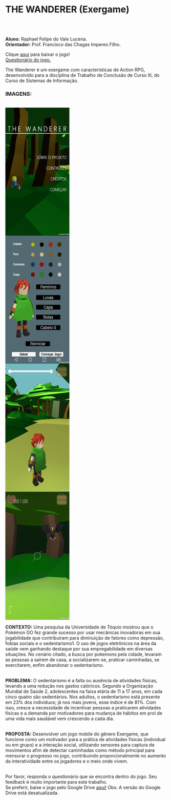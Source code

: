 <h1>THE WANDERER (Exergame)</h1><br><br>

<b>Aluno:</b> Raphael Felipe do Vale Lucena.<br>
<b>Orientador:</b> Prof. Francisco das Chagas Imperes Filho.<br>

Clique <a href="https://github.com/Rouem/TheWanderer-TCC-/raw/master/TheWanderer.alphaDemo.apk">aqui</a> para baixar o jogo!<br>
<a href="https://forms.gle/9VgjmxmRb2dHx7YE9">Questionário do jogo.</a>

The Wanderer é um exergame com características de Action RPG, desenvolvido para a disciplina de 
Trabalho de Conclusão de Curso III, do Curso de Sistemas de Informação.

<h3>IMAGENS:</h3><br>
<div style="display: inline-grid;">
<img src="https://github.com/Rouem/TheWanderer-TCC-/blob/master/Imagens/Screenshot_2019-11-12-14-11-07.png" width="200" height="400" />
<img src="https://github.com/Rouem/TheWanderer-TCC-/blob/master/Imagens/Screenshot_2019-11-12-14-11-14.png" width="200" height="400" />
<img src="https://github.com/Rouem/TheWanderer-TCC-/blob/master/Imagens/Screenshot_2019-11-12-16-11-46.png" width="200" height="400" />
<img src="https://github.com/Rouem/TheWanderer-TCC-/blob/master/Imagens/Screenshot_2019-11-12-16-13-11.png" width="200" height="400" />
</div>

<b>CONTEXTO:</b> Uma pesquisa da Universidade de Tóquio mostrou que o Pokémon GO fez grande sucesso por usar mecânicas inovadoras em sua jogabilidade que contribuíram para diminuição de fatores como depressão, fobias sociais e o sedentarismo1. O uso de jogos 
eletrônicos na área da saúde vem ganhando destaque por sua empregabilidade em diversas situações. No cenário citado, a busca 
por pokemons pela cidade, levaram as pessoas a saírem de casa, a socializarem-se, praticar caminhadas, se exercitarem, enfim 
abandonar o sedentarismo.<br><br>

<b>PROBLEMA:</b> O sedentarismo é a falta ou ausência de atividades físicas, levando a uma redução nos gastos calóricos. Segundo a 
Organização Mundial de Saúde 2, adolescentes na faixa etária de 11 a 17 anos, em cada cinco quatro são sedentários. Nos adultos, 
o sedentarismo está presente em 23% dos indivíduos; já nos mais jovens, esse índice é de 81%. Com isso, cresce a necessidade de 
incentivar pessoas a praticarem atividades físicas e a demanda por motivadores para mudança de hábitos em prol de uma vida mais 
saudável vem crescendo a cada dia.<br><br>

<b>PROPOSTA:</b> Desenvolver um jogo mobile do gênero Exergame, que funcione como um motivador para a prática de atividades físicas 
(individual ou em grupo) e a interação social, utilizando sensores para captura de movimentos afim de detectar caminhadas como 
método principal para mensurar o progresso no jogo, contribuindo proporcionalmente no aumento da interatividade entre os jogadores 
e o meio onde vivem.<br><br>

Por favor, responda o questionário que se encontra dentro do jogo. Seu feedback é muito importante para este trabalho.<br>
Se preferir, baixe o jogo pelo Google Drive <a href="https://drive.google.com/file/d/1zQyW99cyOpHpISsoPjQP38KeawDHrUXK/view?usp=sharing">aqui!<a>
 Obs: A versão do Google Drive está desatualizada.
